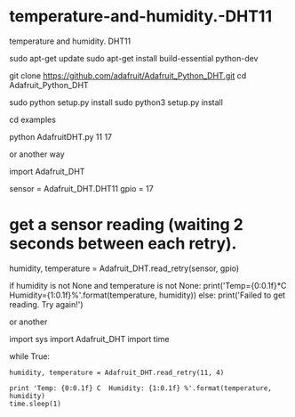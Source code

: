 # temperature-and-humidity.-DHT11


temperature and humidity. DHT11

sudo apt-get update
sudo apt-get install build-essential python-dev


git clone https://github.com/adafruit/Adafruit_Python_DHT.git
cd Adafruit_Python_DHT


sudo python setup.py install
sudo python3 setup.py install



cd examples


python AdafruitDHT.py 11 17







or another way

import Adafruit_DHT

sensor = Adafruit_DHT.DHT11
gpio = 17

# get a sensor reading (waiting 2 seconds between each retry).
humidity, temperature = Adafruit_DHT.read_retry(sensor, gpio)


if humidity is not None and temperature is not None:
    print('Temp={0:0.1f}*C  Humidity={1:0.1f}%'.format(temperature, humidity))
else:
    print('Failed to get reading. Try again!')









or another 




import sys
import Adafruit_DHT
import time

while True:

    humidity, temperature = Adafruit_DHT.read_retry(11, 4)

    print 'Temp: {0:0.1f} C  Humidity: {1:0.1f} %'.format(temperature, humidity)
    time.sleep(1)
